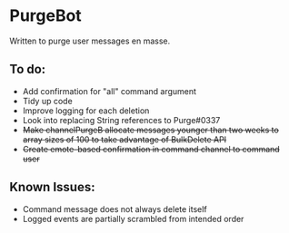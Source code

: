 # PurgeBot
Written to purge user messages en masse.

To do:
- 
- Add confirmation for "all" command argument
- Tidy up code
- Improve logging for each deletion
- Look into replacing String references to Purge#0337
- ~~Make channelPurgeB allocate messages younger than two weeks to array sizes of 100 to take advantage of BulkDelete API~~
- ~~Create emote-based confirmation in command channel to command user~~

Known Issues:
- 
- Command message does not always delete itself
- Logged events are partially scrambled from intended order